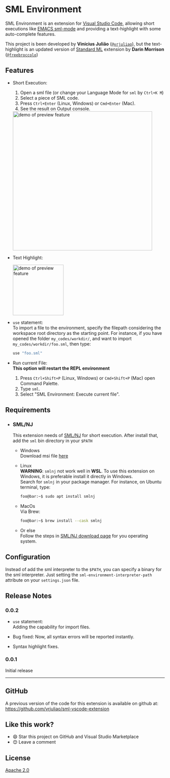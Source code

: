 # SML Environment
SML Environment is an extension for
[Visual Studio Code](https://code.visualstudio.com/), allowing short executions
like [EMACS sml-mode](https://www.smlnj.org/doc/Emacs/sml-mode.html) and
providing a text-highlight with some auto-complete features.

This project is been developed by **Vinícius Julião**
([`@vrjuliao`](https://github.com/vrjuliao)), but the text-highlight is an 
updated version of
[Standard ML](https://marketplace.visualstudio.com/items?itemName=freebroccolo.sml) extension
by **Darin Morrison** ([`@freebroccolo`](https://github.com/freebroccolo/))

## Features
- Short Execution:
    1. Open a sml file (or change your Language Mode for `sml` by `Ctrl+K M`)
    2. Select a piece of SML code.
    3. Press `Ctrl+Enter` (Linux, Windows) or `Cmd+Enter` (Mac).
    4. See the result on Output console.

    <img src="https://github.com/vrjuliao/sml-vscode-extension/raw/master/demo-media/execution-example.gif" alt="demo of preview feature" height="440px">

- Text Highlight:
  
  <img src="https://github.com/vrjuliao/sml-vscode-extension/raw/master/demo-media/highlight.png" alt="demo of preview feature" height="160px">

- `use` statement:\
  To import a file to the environment, specify the filepath considering the
  workspace root directory as the starting point.
  For instance, if you have opened the folder `my_codes/workdir/`, and want to
  import `my_codes/workdir/foo.sml`, then type:
  ```sml
  use "foo.sml"
  ```

- Run current File:\
  **This option will restart the REPL environment**
  1. Press `Ctrl+Shift+P` (Linux, Windows) or `Cmd+Shift+P` (Mac) open Command Palette.
  2. Type `sml`.
  3. Select "SML Environment: Execute current file".

## Requirements

- ### SML/NJ

  This extension needs of [SML/NJ](https://www.smlnj.org/) for short execution.
  After install that, add the `sml` bin directory in your `$PATH`

  - Windows\
    Download msi file
    [here](http://smlnj.cs.uchicago.edu/dist/working/110.98.1/smlnj-110.98.1.msi)
  
  - Linux\
    **WARNING**: `smlnj` not work well in **WSL**.
    To use this extension on Windows, it is preferable install it directly in
    Windows.\
    Search for `smlnj` in your package manager.
    For instance, on Ubuntu terminal, type:
    ```bash
    foo@bar:~$ sudo apt install smlnj
    ```
  
  - MacOs\
    Via Brew:
    ```bash
    foo@bar:~$ brew install --cask smlnj
    ```
  - Or else\
    Follow the steps in
    [SML/NJ download page](https://www.smlnj.org/dist/working/110.98.1/index.html)
    for you operating system.

## Configuration

Instead of add the sml interpreter to the `$PATH`, you can specify a binary for
the sml interpreter.
Just setting the `sml-environment-interpreter-path` attribute on your
`settings.json` file.

## Release Notes

### 0.0.2
- `use` statement:\
  Adding the capability for import files.

- Bug fixed: Now, all syntax errors will be reported instantly.
  
- Syntax highlight fixes.

### 0.0.1
Initial release

-----------------------------------------------------------------------------------------------------------

## GitHub

A previous version of the code for this extension is available on github at: https://github.com/vrjuliao/sml-vscode-extension

## Like this work?

- :smile: Star this project on GitHub and Visual Studio Marketplace
- :blush: Leave a comment

## License

[Apache 2.0](http://www.apache.org/licenses/LICENSE-2.0)

